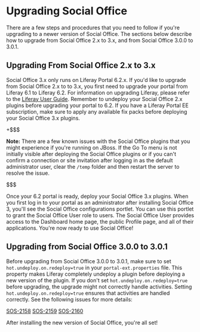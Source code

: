 # Upgrading Social Office [](id=upgrading-social-office)

There are a few steps and procedures that you need to follow if you're upgrading 
to a newer version of Social Office. The sections below describe how to upgrade 
from Social Office 2.x to 3.x, and from Social Office 3.0.0 to 3.0.1.

## Upgrading From Social Office 2.x to 3.x [](id=upgrading-from-social-office-2-x-to-3-x)

Social Office 3.x only runs on Liferay Portal 6.2.x. If you'd like to upgrade
from Social Office 2.x to to 3.x, you first need to upgrade your portal from
Liferay 6.1 to Liferay 6.2. For information on upgrading Liferay, please refer
to the [Liferay User Guide](http://www.liferay.com/documentation/liferay-portal/6.2/user-guide/-/ai/upgrading-liferay-liferay-portal-6-2-user-guide-18-en).
Remember to undeploy your Social Office 2.x plugins before upgrading your portal
to 6.2. If you have a Liferay Portal EE subscription, make sure to apply any
available fix packs before deploying your Social Office 3.x plugins.

+$$$

**Note:** There are a few known issues with the Social Office plugins that you 
might experience if you're running on JBoss. If the Go To menu is not initially 
visible after deploying the Social Office plugins or if you can't confirm a 
connection or site invitation after logging in as the default administrator 
user, clear the `/temp` folder and then restart the server to resolve the issue.

$$$

Once your 6.2 portal is ready, deploy your Social Office 3.x plugins. When you
first log in to your portal as an administrator after installing Social Office
3, you'll see the Social Office configurations portlet. You can use this portlet
to grant the Social Office User role to users. The Social Office User provides
access to the Dashboard home page, the public Profile page, and all of their
applications. You're now ready to use Social Office!

## Upgrading from Social Office 3.0.0 to 3.0.1 [](id=upgrading-from-social-office-3-0-0-to-3-0-1)

Before upgrading from Social Office 3.0.0 to 3.0.1, make sure to set
`hot.undeploy.on.redeploy=true` in your `portal-ext.properties` file. This
property makes Liferay completely undeploy a plugin before deploying a new
version of the plugin. If you don't set `hot.undeploy.on.redeploy=true` before
upgrading, the upgrade might not correctly handle activities. Setting
`hot.undeploy.on.redeploy=true` ensures that activities are handled correctly.
See the following issues for more details:

[SOS-2158](https://issues.liferay.com/browse/SOS-2158)
[SOS-2159](https://issues.liferay.com/browse/SOS-2159)
[SOS-2160](https://issues.liferay.com/browse/SOS-2160)

After installing the new version of Social Office, you're all set!
